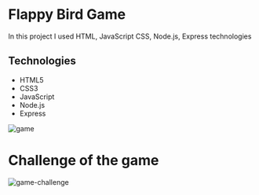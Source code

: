 # Flappy Bird Game
In this project I used HTML, JavaScript CSS, Node.js, Express technologies

## Technologies
* HTML5
* CSS3
* JavaScript
* Node.js
* Express



![game](https://user-images.githubusercontent.com/48810056/115542951-80dbe700-a2a9-11eb-84d5-ca921b7f0d75.gif)

# Challenge of the game

![game-challenge](https://user-images.githubusercontent.com/48810056/115544881-d44f3480-a2ab-11eb-8548-3fc1010034db.gif)


